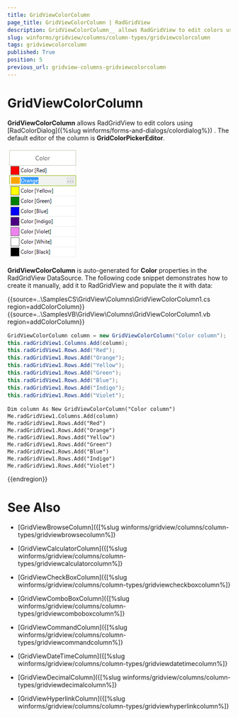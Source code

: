```yaml
---
title: GridViewColorColumn
page_title: GridViewColorColumn | RadGridView
description: GridViewColorColumn__ allows RadGridView to edit colors using RadColorDialog.
slug: winforms/gridview/columns/column-types/gridviewcolorcolumn
tags: gridviewcolorcolumn
published: True
position: 5
previous_url: gridview-columns-gridviewcolorcolumn
---
```


# GridViewColorColumn

__GridViewColorColumn__ allows RadGridView to edit colors using [RadColorDialog]({%slug winforms/forms-and-dialogs/colordialog%}) . The default editor of the column is __GridColorPickerEditor__. 

![gridview-columns-gridviewcolorcolumn 001](images/gridview-columns-gridviewcolorcolumn001.png)

__GridViewColorColumn__ is auto-generated for __Color__ properties in the RadGridView DataSource. The following code snippet demonstrates how to create it manually, add it to RadGridView and populate the it with data:

{{source=..\SamplesCS\GridView\Columns\GridViewColorColumn1.cs region=addColorColumn}} 
{{source=..\SamplesVB\GridView\Columns\GridViewColorColumn1.vb region=addColorColumn}} 

````C#
GridViewColorColumn column = new GridViewColorColumn("Color column");
this.radGridView1.Columns.Add(column);
this.radGridView1.Rows.Add("Red");
this.radGridView1.Rows.Add("Orange");
this.radGridView1.Rows.Add("Yellow");
this.radGridView1.Rows.Add("Green");
this.radGridView1.Rows.Add("Blue");
this.radGridView1.Rows.Add("Indigo");
this.radGridView1.Rows.Add("Violet");

````
````VB.NET
Dim column As New GridViewColorColumn("Color column")
Me.radGridView1.Columns.Add(column)
Me.radGridView1.Rows.Add("Red")
Me.radGridView1.Rows.Add("Orange")
Me.radGridView1.Rows.Add("Yellow")
Me.radGridView1.Rows.Add("Green")
Me.radGridView1.Rows.Add("Blue")
Me.radGridView1.Rows.Add("Indigo")
Me.radGridView1.Rows.Add("Violet")

````

{{endregion}} 



# See Also
* [GridViewBrowseColumn]({[%slug winforms/gridview/columns/column-types/gridviewbrowsecolumn%]}

* [GridViewCalculatorColumn]({[%slug winforms/gridview/columns/column-types/gridviewcalculatorcolumn%]}

* [GridViewCheckBoxColumn]({[%slug winforms/gridview/columns/column-types/gridviewcheckboxcolumn%]}

* [GridViewComboBoxColumn]({[%slug winforms/gridview/columns/column-types/gridviewcomboboxcolumn%]}

* [GridViewCommandColumn]({[%slug winforms/gridview/columns/column-types/gridviewcommandcolumn%]}

* [GridViewDateTimeColumn]({[%slug winforms/gridview/columns/column-types/gridviewdatetimecolumn%]}

* [GridViewDecimalColumn]({[%slug winforms/gridview/columns/column-types/gridviewdecimalcolumn%]}

* [GridViewHyperlinkColumn]({[%slug winforms/gridview/columns/column-types/gridviewhyperlinkcolumn%]}

